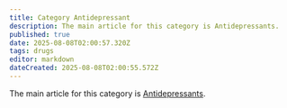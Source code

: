 ```yaml
---
title: Category Antidepressant
description: The main article for this category is Antidepressants.
published: true
date: 2025-08-08T02:00:57.320Z
tags: drugs
editor: markdown
dateCreated: 2025-08-08T02:00:55.572Z
---
```


The main article for this category is [Antidepressants](/en/antidepressants).